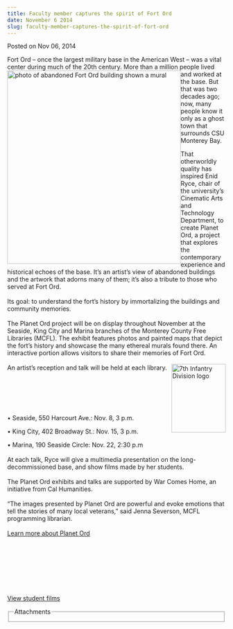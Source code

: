 ```yaml
---
title: Faculty member captures the spirit of Fort Ord
date: November 6 2014
slug: faculty-member-captures-the-spirit-of-fort-ord
---
```


  



<span class="date">Posted on Nov 06, 2014    </span>
<p>Fort Ord &#x2013; once the largest military base in the American West &#x2013;
was a vital center during much of&#xA0;<img alt="photo of abandoned Fort Ord building shown a mural" src="https://news.csumb.edu/sites/default/files/65/attachments/news/images/fort_ord_photo_for_web.jpg" style="width:400px; float:left; height:446px">the 20th century.
More than a million people lived and worked at the base. But that
was two decades ago; now, many people know it only as a ghost town
that surrounds CSU Monterey Bay.</img></p>
<p>That otherworldly quality has inspired Enid Ryce, chair of the
university&#x2019;s Cinematic Arts and Technology Department, to create
Planet Ord, a project that explores the contemporary experience and
historical echoes of the base. It&#x2019;s an artist&#x2019;s view of abandoned
buildings and the artwork that adorns many of them; it&#x2019;s also a
tribute to those who served at Fort Ord.<br>
<br>
Its goal: to understand the fort&#x2019;s history by immortalizing the
buildings and community memories.<br>
<br>
The Planet Ord project will be on display throughout November at
the Seaside, King City and Marina branches of the Monterey County
Free Libraries (MCFL). The exhibit features photos and painted maps
that depict the fort&#x2019;s history and showcase the many ethereal
murals found there. An interactive portion allows visitors to share
their memories of Fort Ord.<br>
<br>
<img alt="7th Infantry Division logo" src="https://news.csumb.edu/sites/default/files/65/attachments/news/images/7th_infantry_division.jpg" style="width:125px; height:158px; float:right">An artist&#x2019;s
reception and talk will be held at each library.</img></br></br></br></br></br></br></p>
<p>&#x2022; Seaside, 550 Harcourt Ave.: Nov. 8, 3 p.m.</p>
<p>&#x2022; King City, 402 Broadway St.: Nov. 15, 3 p.m.</p>
<p>&#x2022; Marina, 190 Seaside Circle: Nov. 22, 2:30 p.m<br>
<br>
At each talk, Ryce will give a multimedia presentation on the
long-decommissioned base, and show films made by her
students.<br>
<br>
The Planet Ord exhibits and talks are supported by War Comes Home,
an initiative from Cal Humanities.<br>
<br>
&#x201C;The images presented by Planet Ord are powerful and evoke emotions
that tell the stories of many local veterans,&#x201D; said Jenna Severson,
MCFL programming librarian.<br>
<br>
<a href="https://planetord.com" rel="nofollow">Learn more about
Planet Ord</a></br></br></br></br></br></br></br></br></p>
<p><a href="https://enviroarts.tumblr.com" rel="nofollow">View
student films</a></p>
<fieldset class="fieldgroup group-attachments">
<legend>Attachments</legend>
<div class="field field-type-emvideo field-field-attach-video">
<div class="field-items">
<div class="field-item odd">
<div class="emvideo emvideo-video emvideo-vimeo"><object type="application/x-shockwave-flash" width="425" height="350" data="https://www.vimeo.com/moogaloop.swf?clip_id=106996865&amp;server=www.vimeo.com&amp;fullscreen=1&amp;show_title=0&amp;show_byline=0&amp;show_portrait=0&amp;color=">
<param name="quality" value="best">
<param name="wmode" value="transparent">
<param name="allowfullscreen" value="true">
<param name="scale" value="showAll">
<param name="movie" value="https://www.vimeo.com/moogaloop.swf?clip_id=106996865&amp;server=www.vimeo.com&amp;fullscreen=1&amp;show_title=0&amp;show_byline=0&amp;show_portrait=0&amp;color="/></param></param></param></param></object></div>
</div>
</div>
</div>
</fieldset>





 
